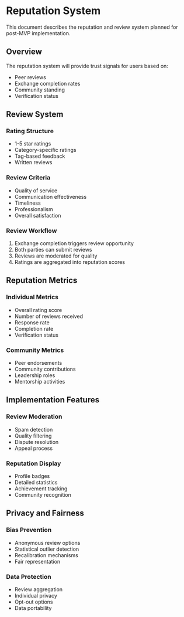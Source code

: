 # Reputation System

This document describes the reputation and review system planned for post-MVP implementation.

## Overview

The reputation system will provide trust signals for users based on:

- Peer reviews
- Exchange completion rates
- Community standing
- Verification status

## Review System

### Rating Structure

- 1-5 star ratings
- Category-specific ratings
- Tag-based feedback
- Written reviews

### Review Criteria

- Quality of service
- Communication effectiveness
- Timeliness
- Professionalism
- Overall satisfaction

### Review Workflow

1. Exchange completion triggers review opportunity
2. Both parties can submit reviews
3. Reviews are moderated for quality
4. Ratings are aggregated into reputation scores

## Reputation Metrics

### Individual Metrics

- Overall rating score
- Number of reviews received
- Response rate
- Completion rate
- Verification status

### Community Metrics

- Peer endorsements
- Community contributions
- Leadership roles
- Mentorship activities

## Implementation Features

### Review Moderation

- Spam detection
- Quality filtering
- Dispute resolution
- Appeal process

### Reputation Display

- Profile badges
- Detailed statistics
- Achievement tracking
- Community recognition

## Privacy and Fairness

### Bias Prevention

- Anonymous review options
- Statistical outlier detection
- Recalibration mechanisms
- Fair representation

### Data Protection

- Review aggregation
- Individual privacy
- Opt-out options
- Data portability

